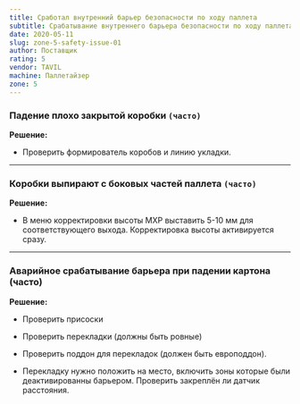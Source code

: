 ```yaml
---
title: Сработал внутренний барьер безопасности по ходу паллета
subtitle: Срабатывание внутреннего барьера безопасности по ходу паллета
date: 2020-05-11
slug: zone-5-safety-issue-01
author: Поставщик
rating: 5
vendor: TAVIL
machine: Паллетайзер
zone: 5
---
```


### Падение плохо закрытой коробки `(часто)`

**Решение:**

- Проверить формирователь коробов и линию укладки.

---

### Коробки выпирают с боковых частей паллета `(часто)`

**Решение:**

- В меню корректировки высоты MXP выставить 5-10 мм для соответствующего выхода.
  Корректировка высоты активируется сразу.

---

### Аварийное срабатывание барьера при падении картона (часто)

**Решение:**

- Проверить присоски

- Проверить перекладки (должны быть ровные)

- Проверить поддон для перекладок (должен быть европоддон).

- Перекладку нужно положить на место, включить зоны которые были деактивированны
  барьером. Проверить закреплён ли датчик расстояния.
